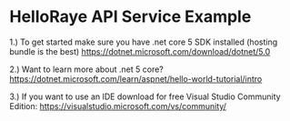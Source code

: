 # HelloRaye API Service Example

1.) To get started make sure you have .net core 5 SDK installed (hosting bundle is the best)
https://dotnet.microsoft.com/download/dotnet/5.0

2.) Want to learn more about .net 5 core? https://dotnet.microsoft.com/learn/aspnet/hello-world-tutorial/intro

3.) If you want to use an IDE download for free Visual Studio Community Edition: 
https://visualstudio.microsoft.com/vs/community/
